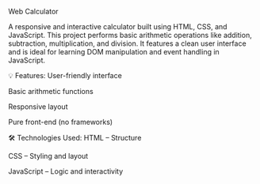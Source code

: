 Web Calculator


A responsive and interactive calculator built using HTML, CSS, and JavaScript. This project performs basic arithmetic operations like addition, subtraction, multiplication, and division. It features a clean user interface and is ideal for learning DOM manipulation and event handling in JavaScript.

💡 Features:
User-friendly interface

Basic arithmetic functions

Responsive layout

Pure front-end (no frameworks)

🛠️ Technologies Used:
HTML – Structure

CSS – Styling and layout

JavaScript – Logic and interactivity
